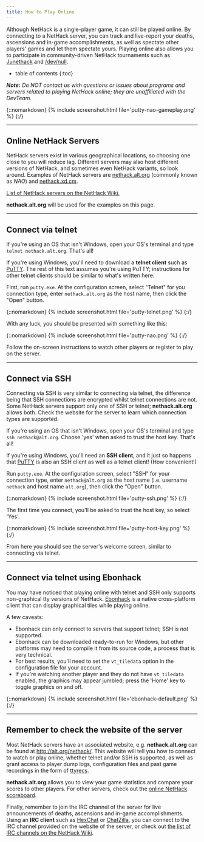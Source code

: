 ```yaml
---
title: How to Play Online
---
```

Although NetHack is a single-player game, it can still be played online.  By connecting to a NetHack server, you can track and live-report your deaths, ascensions and in-game accomplishments, as well as spectate other players' games and let them spectate yours.  Playing online also allows you to participate in community-driven NetHack tournaments such as [Junethack](http://nethackwiki.com/wiki/Junethack) and [/dev/null](http://nethackwiki.com/wiki//dev/null/nethack_tournament).

* table of contents
{:toc}

***Note:*** *Do NOT contact us with questions or issues about programs and servers related to playing NetHack online; they are unaffiliated with the DevTeam.*

{::nomarkdown}
{% include screenshot.html file='putty-nao-gameplay.png' %}
{:/}

---

## Online NetHack Servers

NetHack servers exist in various geographical locations, so choosing one close to you will reduce lag.  Different servers may also host different versions of NetHack, and sometimes even NetHack variants, so look around.  Examples of NetHack servers are [nethack.alt.org](http://alt.org/nethack/) (commonly known as *NAO*) and [nethack.xd.cm](https://nethack.xd.cm/).

[List of NetHack servers on the NetHack Wiki.](http://nethackwiki.com/wiki/Public_server)

**nethack.alt.org** will be used for the examples on this page.

---

## Connect via telnet

If you're using an OS that isn't Windows, open your OS's terminal and type `telnet nethack.alt.org`.  That's all!

If you're using Windows, you'll need to download a **telnet client** such as [PuTTY](http://www.chiark.greenend.org.uk/~sgtatham/putty/).  The rest of this text assumes you're using PuTTY; instructions for other telnet clients should be similar to what's written here.

First, run `putty.exe`.  At the configuration screen, select "Telnet" for you connection type, enter `nethack.alt.org` as the host name, then click the "Open" button.

{::nomarkdown}
{% include screenshot.html file='putty-telnet.png' %}
{:/}

With any luck, you should be presented with something like this:

{::nomarkdown}
{% include screenshot.html file='putty-nao.png' %}
{:/}

Follow the on-screen instructions to watch other players or register to play on the server.

---

## Connect via SSH

Connecting via SSH is very similar to connecting via telnet, the difference being that SSH connections are encrypted whilst telnet connections are not.  Some NetHack servers support only one of SSH or telnet; **nethack.alt.org** allows both.  Check the website for the server to learn which connection types are supported.

If you're using an OS that isn't Windows, open your OS's terminal and type `ssh nethack@alt.org`.  Choose 'yes' when asked to trust the host key.  That's all!

If you're using Windows, you'll need an **SSH client**, and it just so happens that [PuTTY](http://www.chiark.greenend.org.uk/~sgtatham/putty/) is also an SSH client as well as a telnet client!  (How convenient!)

Run `putty.exe`.  At the configuration screen, select "SSH" for your connection type, enter `nethack@alt.org` as the host name (i.e. username `nethack` and host name `alt.org`), then click the "Open" button.

{::nomarkdown}
{% include screenshot.html file='putty-ssh.png' %}
{:/}

The first time you connect, you'll be asked to trust the host key, so select 'Yes'.

{::nomarkdown}
{% include screenshot.html file='putty-host-key.png' %}
{:/}

From here you should see the server's welcome screen, similar to connecting via telnet.

---

## Connect via telnet using Ebonhack

You may have noticed that playing online with telnet and SSH only supports non-graphical tty versions of NetHack.  [Ebonhack](http://www.junction404.com/#ebonhack) is a native cross-platform client that can display graphical tiles while playing online.

A few caveats:

* Ebonhack can only connect to servers that support telnet; SSH is *not* supported.
* Ebonhack can be downloaded ready-to-run for Windows, but other platforms may need to compile it from its source code, a process that is very technical.
* For best results, you'll need to set the `vt_tiledata` option in the configuration file for your account.
* If you're watching another player and they do not have `vt_tiledata` enabled, the graphics may appear jumbled; press the 'Home' key to toggle graphics on and off.

{::nomarkdown}
{% include screenshot.html file='ebonhack-default.png' %}
{:/}

---

## Remember to check the website of the server

Most NetHack servers have an associated website, e.g. **nethack.alt.org** can be found at <http://alt.org/nethack/>.  This website will tell you how to connect to watch or play online, whether telnet and/or SSH is supported, as well as grant access to player dump logs, configuration files and past game recordings in the form of [ttyrecs](http://nethackwiki.com/wiki/Ttyrec).

**nethack.alt.org** allows you to view your game statistics and compare your scores to other players.  For other servers, check out the [online NetHack scoreboard](https://voyager.lupomesky.cz/nh/).

Finally, remember to join the IRC channel of the server for live announcements of deaths, ascensions and in-game accomplishments.  Using an **IRC client** such as [HexChat](https://hexchat.github.io/) or [ChatZilla](http://chatzilla.hacksrus.com/), you can connect to the IRC channel provided on the website of the server, or check out [the list of IRC channels on the NetHack Wiki](http://nethackwiki.com/wiki/Freenode).
